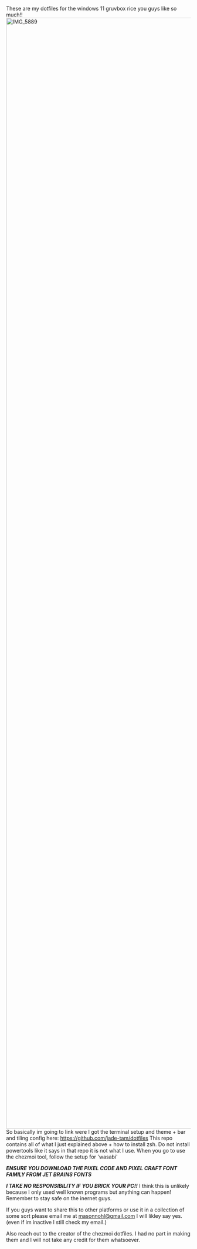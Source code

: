 These are my dotfiles for the windows 11 gruvbox rice you guys like so much!!
<img width="4032" height="3024" alt="IMG_5889" src="https://github.com/user-attachments/assets/7facb3a4-4b1e-4f08-a286-9f8a9c9d4d90" />
So basically im going to link were I got the terminal setup and theme + bar and tiling config here:
https://github.com/jade-tam/dotfiles
This repo contains all of what I just explained above + how to install zsh.
Do not install powertools like it says in that repo it is not what I use.
When you go to use the chezmoi tool, follow the setup for 'wasabi'

***ENSURE YOU DOWNLOAD THE PIXEL CODE AND PIXEL CRAFT FONT FAMILY FROM JET BRAINS FONTS***

***I TAKE NO RESPONSIBILITY IF YOU BRICK YOUR PC!!***
I think this is unlikely because I only used well known programs but anything can happen! Remember to stay safe on the inernet guys.



If you guys want to share this to other platforms or use it in a collection of some sort please email me at masonnohl@gmail.com I will likley say yes. (even if im inactive I still check my email.)

Also reach out to the creator of the chezmoi dotfiles. I had no part in making them and I will not take any credit for them whatsoever.
